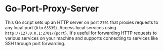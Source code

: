 # Go-Port-Proxy-Server
This Go script sets up an HTTP server on port `2701` that proxies requests to any local port (`0` to `65535`). Access local services using `http://127.0.0.1:2701/{port}`. It's useful for forwarding HTTP requests to various services on your machine and supports connecting to services like SSH through port forwarding.
